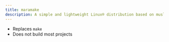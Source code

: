 ```yaml
---
title: maramake
description: A simple and lightweight Linux® distribution based on musl libc and toybox
---
```


- Replaces `make`
- Does not build most projects
